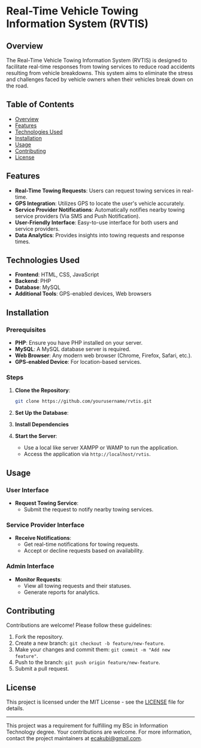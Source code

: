 # Real-Time Vehicle Towing Information System (RVTIS)

## Overview
The Real-Time Vehicle Towing Information System (RVTIS) is designed to facilitate real-time responses from towing services to reduce road accidents resulting from vehicle breakdowns. This system aims to eliminate the stress and challenges faced by vehicle owners when their vehicles break down on the road.

## Table of Contents
- [Overview](#overview)
- [Features](#features)
- [Technologies Used](#technologies-used)
- [Installation](#installation)
- [Usage](#usage)
- [Contributing](#contributing)
- [License](#license)

## Features
- **Real-Time Towing Requests**: Users can request towing services in real-time.
- **GPS Integration**: Utilizes GPS to locate the user's vehicle accurately.
- **Service Provider Notifications**: Automatically notifies nearby towing service providers (Via SMS and Push Notification).
- **User-Friendly Interface**: Easy-to-use interface for both users and service providers.
- **Data Analytics**: Provides insights into towing requests and response times.

## Technologies Used
- **Frontend**: HTML, CSS, JavaScript
- **Backend**: PHP
- **Database**: MySQL
- **Additional Tools**: GPS-enabled devices, Web browsers

## Installation
### Prerequisites
- **PHP**: Ensure you have PHP installed on your server.
- **MySQL**: A MySQL database server is required.
- **Web Browser**: Any modern web browser (Chrome, Firefox, Safari, etc.).
- **GPS-enabled Device**: For location-based services.

### Steps
1. **Clone the Repository**:
   ```bash
   git clone https://github.com/yourusername/rvtis.git
   ```

2. **Set Up the Database**:

3. **Install Dependencies**

5. **Start the Server**:
   - Use a local like server XAMPP or WAMP to run the application.
   - Access the application via `http://localhost/rvtis`.

## Usage
### User Interface
- **Request Towing Service**:
  - Submit the request to notify nearby towing services.

### Service Provider Interface
- **Receive Notifications**:
  - Get real-time notifications for towing requests.
  - Accept or decline requests based on availability.

### Admin Interface
- **Monitor Requests**:
  - View all towing requests and their statuses.
  - Generate reports for analytics.

## Contributing
Contributions are welcome! Please follow these guidelines:
1. Fork the repository.
2. Create a new branch: `git checkout -b feature/new-feature`.
3. Make your changes and commit them: `git commit -m "Add new feature"`.
4. Push to the branch: `git push origin feature/new-feature`.
5. Submit a pull request.

## License
This project is licensed under the MIT License - see the [LICENSE](LICENSE) file for details.

---

This project was a requirement for fulfilling my BSc in Information Technology degree. Your contributions are welcome. For more information, contact the project maintainers at [ecakubi@gmail.com](mailto:ecakubi@gmail.com).
